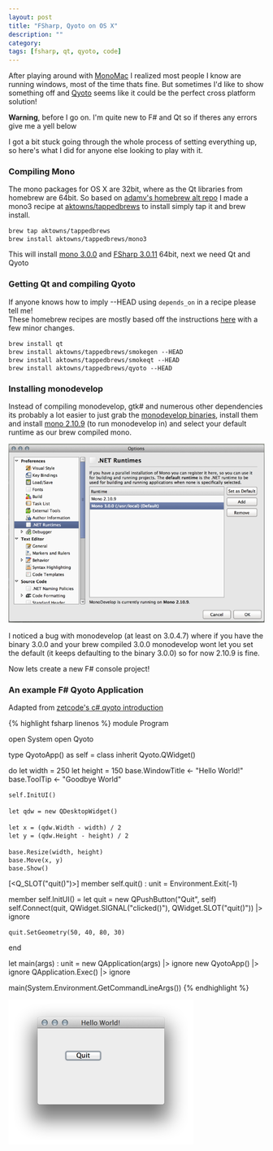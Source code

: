 ```yaml
---
layout: post
title: "FSharp, Qyoto on OS X"
description: ""
category:
tags: [fsharp, qt, qyoto, code]
--- 
```

After playing around with [MonoMac](http://www.mono-project.com/MonoMac) I realized most people I know are running windows, most of the time thats fine. But sometimes I'd like to show something off and [Qyoto](http://techbase.kde.org/Development/Languages/Qyoto) seems like it could be the perfect cross platform solution!   

__Warning__, before I go on. I'm quite new to F# and Qt so if theres any errors give me a yell below  

I got a bit stuck going through the whole process of setting everything up, so here's what I did for anyone else looking to play with it.

### Compiling Mono
The mono packages for OS X are 32bit, where as the Qt libraries from homebrew are 64bit.
So based on [adamv's homebrew alt repo](https://github.com/adamv/homebrew-alt) I made a mono3 recipe at [aktowns/tappedbrews](https://github.com/aktowns/tappedbrews) 
to install simply tap it and brew install.

    brew tap aktowns/tappedbrews
    brew install aktowns/tappedbrews/mono3

This will install [mono 3.0.0](http://tirania.org/blog/archive/2012/Oct-22.html) and [FSharp 3.0.11](https://github.com/fsharp/fsharp/tree/3.0.11) 64bit, next we need Qt and Qyoto

### Getting Qt and compiling Qyoto
If anyone knows how to imply --HEAD using `depends_on` in a recipe please tell me!   
These homebrew recipes are mostly based off the instructions [here](http://vivekgani.com/blog/2012/09/17/setting-up-qyoto-on-osx-lion/) with a few minor changes.

    brew install qt
    brew install aktowns/tappedbrews/smokegen --HEAD
    brew install aktowns/tappedbrews/smokeqt --HEAD
    brew install aktowns/tappedbrews/qyoto --HEAD

### Installing monodevelop
Instead of compiling monodevelop, gtk# and numerous other dependencies its probably a lot easier to just grab the [monodevelop binaries](http://download.xamarin.com/monodevelop/Mac/MonoDevelop-3.0.4.7.dmg), install them and install [mono 2.10.9](http://download.mono-project.com/archive/2.10.9/macos-10-x86/11/MonoFramework-MRE-2.10.9_11.macos10.xamarin.x86.dmg) (to run monodevelop in) and select your default runtime as our brew compiled mono.    

![monodevelop](/images/monodevelop.png)

I noticed a bug with monodevelop (at least on 3.0.4.7) where if you have the binary 3.0.0 and your brew compiled 3.0.0 monodevelop wont let you set the default (it keeps defaulting to the binary 3.0.0) so for now 2.10.9 is fine.


Now lets create a new F# console project!   

### An example F# Qyoto Application
Adapted from [zetcode's c# qyoto introduction](http://zetcode.com/gui/csharpqyoto/introduction/)

{% highlight fsharp linenos %}
module Program

open System
open Qyoto

type QyotoApp() as self = class
  inherit Qyoto.QWidget()
  
  do
    let width = 250
    let height = 150
    base.WindowTitle <- "Hello World!"
    base.ToolTip <- "Goodbye World"
    
    self.InitUI()
    
    let qdw = new QDesktopWidget()
    
    let x = (qdw.Width - width) / 2
    let y = (qdw.Height - height) / 2
    
    base.Resize(width, height)
    base.Move(x, y)
    base.Show()
  
  [<Q_SLOT("quit()")>]
  member self.quit() : unit = Environment.Exit(-1)
    
  member self.InitUI() =
    let quit = new QPushButton("Quit", self)    
    self.Connect(quit, QWidget.SIGNAL("clicked()"), QWidget.SLOT("quit()")) |> ignore
   
    quit.SetGeometry(50, 40, 80, 30)
end
  
let main(args) : unit =
    new QApplication(args) |> ignore
    new QyotoApp() |> ignore
    QApplication.Exec() |> ignore

main(System.Environment.GetCommandLineArgs())
{% endhighlight %}

![hello world](/images/helloworld.png)
